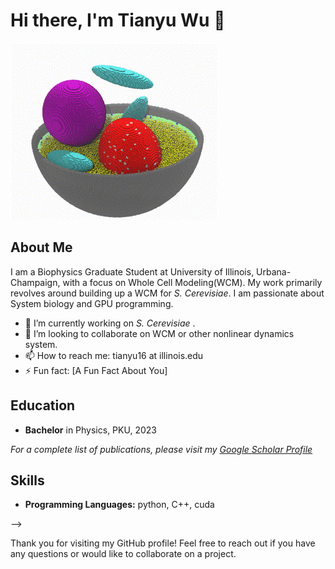 # Hi there, I'm Tianyu Wu 👋

![GitHub Profile Banner](./display_yeast.gif)

## About Me

I am a Biophysics Graduate Student at University of Illinois, Urbana-Champaign, with a focus on Whole Cell Modeling(WCM). My work primarily revolves around building up a WCM for _S. Cerevisiae_. I am passionate about System biology and GPU programming.

- 🌱 I’m currently working on _S. Cerevisiae_ .
- 👯 I’m looking to collaborate on WCM or other nonlinear dynamics system.
- 📫 How to reach me: tianyu16 at illinois.edu
- ⚡ Fun fact: [A Fun Fact About You]

<!-- ## Research Interests

- [Interest 1]
- [Interest 2]
- [Interest 3]
- [Interest 4] -->

## Education

- **Bachelor** in Physics, PKU, 2023


<!-- ## Publications -->

<!-- 1. **[Title of Paper 1]**  
   _[Authors]_  
   [Journal/Conference], [Year].  
   [DOI/Link to Paper]

2. **[Title of Paper 2]**  
   _[Authors]_  
   [Journal/Conference], [Year].  
   [DOI/Link to Paper]

3. **[Title of Paper 3]**  
   _[Authors]_  
   [Journal/Conference], [Year].  
   [DOI/Link to Paper] -->

_For a complete list of publications, please visit my [Google Scholar Profile](https://scholar.google.com/citations?user=YOURSCHOLARID)_

<!-- ## Projects

### [Project Title 1]
**Description:** [Brief Description of the Project]  
**Repository:** [Link to Repository]  
**Technologies:** [List of Technologies Used]

### [Project Title 2]
**Description:** [Brief Description of the Project]  
**Repository:** [Link to Repository]  
**Technologies:** [List of Technologies Used]

### [Project Title 3]
**Description:** [Brief Description of the Project]  
**Repository:** [Link to Repository]  
**Technologies:** [List of Technologies Used] -->

<!-- ## Professional Experience

- **[Your Position]**  
  _[Company/Institution], [Location]_  
  [Start Date] - [End Date]  
  - Responsibility 1
  - Responsibility 2
  - Responsibility 3

- **[Your Position]**  
  _[Company/Institution], [Location]_  
  [Start Date] - [End Date]  
  - Responsibility 1
  - Responsibility 2
  - Responsibility 3 -->

## Skills

- **Programming Languages:** python, C++, cuda
<!-- - **Tools and Technologies:** [Tool 1], [Tool 2], [Tool 3]
- **Methodologies:** [Methodology 1], [Methodology 2], [Methodology 3] -->

<!-- ## Contact

- **Email:** [Your Email]
- **LinkedIn:** [Your LinkedIn Profile](https://www.linkedin.com/in/YOURPROFILE)
- **Twitter:** [Your Twitter Profile](https://twitter.com/YOURPROFILE)
- **Website:** [Your Personal Website](https://yourwebsite.com) -->

<!-- ## GitHub Stats

![Your GitHub Stats](https://github-readme-stats.vercel.app/api?username=yourusername&show_icons=true&theme=radical)

## Recent Activity

<!--START_SECTION:activity-->
<!-- 1. 💬 Commented on [Issue Title](https://github.com/repository/issues/issue-number) in [Repository](https://github.com/repository)
2. 🎉 Merged PR [#PR-Number](https://github.com/repository/pull/PR-Number) in [Repository](https://github.com/repository)
3. ❗️ Closed issue [#Issue-Number](https://github.com/repository/issues/Issue-Number) in [Repository](https://github.com/repository)
4. 💪 Opened PR [#PR-Number](https://github.com/repository/pull/PR-Number) in [Repository](https://github.com/repository) --> -->
<!--END_SECTION:activity-->

Thank you for visiting my GitHub profile! Feel free to reach out if you have any questions or would like to collaborate on a project.
